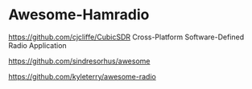 # Awesome-Hamradio

https://github.com/cjcliffe/CubicSDR Cross-Platform Software-Defined Radio Application





https://github.com/sindresorhus/awesome

https://github.com/kyleterry/awesome-radio


